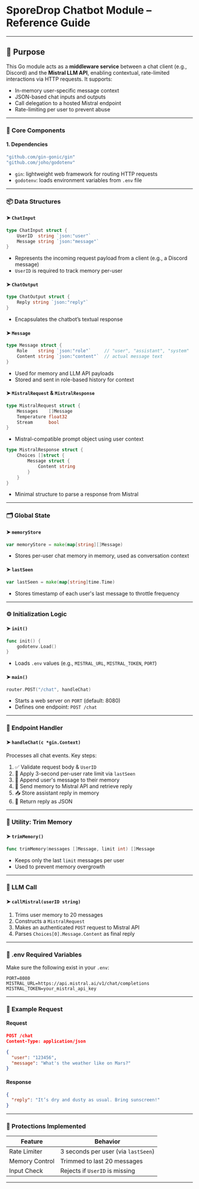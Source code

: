 # SporeDrop Chatbot Module – Reference Guide

---

## 🔹 Purpose

This Go module acts as a **middleware service** between a chat client (e.g., Discord) and the **Mistral LLM API**, enabling contextual, rate-limited interactions via HTTP requests. It supports:

* In-memory user-specific message context
* JSON-based chat inputs and outputs
* Call delegation to a hosted Mistral endpoint
* Rate-limiting per user to prevent abuse

---

### 📁 Core Components

#### 1. **Dependencies**

```go
"github.com/gin-gonic/gin"
"github.com/joho/godotenv"
```

* `gin`: lightweight web framework for routing HTTP requests
* `godotenv`: loads environment variables from `.env` file

---

### 📦 Data Structures

#### ➤ `ChatInput`

```go
type ChatInput struct {
	UserID  string `json:"user"`
	Message string `json:"message"`
}
```

* Represents the incoming request payload from a client (e.g., a Discord message)
* `UserID` is required to track memory per-user

#### ➤ `ChatOutput`

```go
type ChatOutput struct {
	Reply string `json:"reply"`
}
```

* Encapsulates the chatbot’s textual response

#### ➤ `Message`

```go
type Message struct {
	Role    string `json:"role"`     // "user", "assistant", "system"
	Content string `json:"content"`  // actual message text
}
```

* Used for memory and LLM API payloads
* Stored and sent in role-based history for context

#### ➤ `MistralRequest` & `MistralResponse`

```go
type MistralRequest struct {
	Messages    []Message
	Temperature float32
	Stream      bool
}
```

* Mistral-compatible prompt object using user context

```go
type MistralResponse struct {
	Choices []struct {
		Message struct {
			Content string
		}
	}
}
```

* Minimal structure to parse a response from Mistral

---

### 🗂 Global State

#### ➤ `memoryStore`

```go
var memoryStore = make(map[string][]Message)
```

* Stores per-user chat memory in memory, used as conversation context

#### ➤ `lastSeen`

```go
var lastSeen = make(map[string]time.Time)
```

* Stores timestamp of each user's last message to throttle frequency

---

### ⚙️ Initialization Logic

#### ➤ `init()`

```go
func init() {
	godotenv.Load()
}
```

* Loads `.env` values (e.g., `MISTRAL_URL`, `MISTRAL_TOKEN`, `PORT`)

#### ➤ `main()`

```go
router.POST("/chat", handleChat)
```

* Starts a web server on `PORT` (default: 8080)
* Defines one endpoint: `POST /chat`

---

### 🚦 Endpoint Handler

#### ➤ `handleChat(c *gin.Context)`

Processes all chat events. Key steps:

1. ✅ Validate request body & `UserID`
2. 🚫 Apply 3-second per-user rate limit via `lastSeen`
3. 🧠 Append user's message to their memory
4. 🤖 Send memory to Mistral API and retrieve reply
5. 📥 Store assistant reply in memory
6. 🔁 Return reply as JSON

---

### 🧹 Utility: Trim Memory

#### ➤ `trimMemory()`

```go
func trimMemory(messages []Message, limit int) []Message
```

* Keeps only the last `limit` messages per user
* Used to prevent memory overgrowth

---

### 🤖 LLM Call

#### ➤ `callMistral(userID string)`

1. Trims user memory to 20 messages
2. Constructs a `MistralRequest`
3. Makes an authenticated `POST` request to Mistral API
4. Parses `Choices[0].Message.Content` as final reply

---

### 📄 .env Required Variables

Make sure the following exist in your `.env`:

```
PORT=8080
MISTRAL_URL=https://api.mistral.ai/v1/chat/completions
MISTRAL_TOKEN=your_mistral_api_key
```

---

### 🧱 Example Request

#### Request

```json
POST /chat
Content-Type: application/json

{
  "user": "123456",
  "message": "What's the weather like on Mars?"
}
```

#### Response

```json
{
  "reply": "It’s dry and dusty as usual. Bring sunscreen!"
}
```

---

### 🔐 Protections Implemented

| Feature        | Behavior                            |
| -------------- | ----------------------------------- |
| Rate Limiter   | 3 seconds per user (via `lastSeen`) |
| Memory Control | Trimmed to last 20 messages         |
| Input Check    | Rejects if `UserID` is missing      |

---
